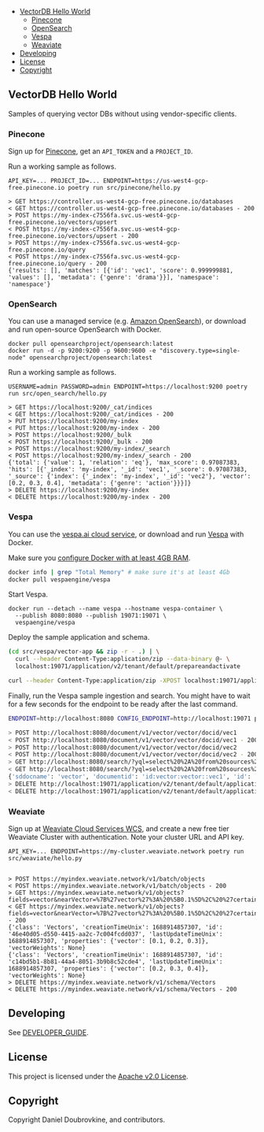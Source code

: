 - [VectorDB Hello World](#vectordb-hello-world)
  - [Pinecone](#pinecone)
  - [OpenSearch](#opensearch)
  - [Vespa](#vespa)
  - [Weaviate](#weaviate)
- [Developing](#developing)
- [License](#license)
- [Copyright](#copyright)

## VectorDB Hello World

Samples of querying vector DBs without using vendor-specific clients.

### Pinecone

Sign up for [Pinecone](https://pinecone.io), get an `API_TOKEN` and a `PROJECT_ID`.

Run a working sample as follows.

```
API_KEY=... PROJECT_ID=... ENDPOINT=https://us-west4-gcp-free.pinecone.io poetry run src/pinecone/hello.py

> GET https://controller.us-west4-gcp-free.pinecone.io/databases
< GET https://controller.us-west4-gcp-free.pinecone.io/databases - 200
> POST https://my-index-c7556fa.svc.us-west4-gcp-free.pinecone.io/vectors/upsert
< POST https://my-index-c7556fa.svc.us-west4-gcp-free.pinecone.io/vectors/upsert - 200
> POST https://my-index-c7556fa.svc.us-west4-gcp-free.pinecone.io/query
< POST https://my-index-c7556fa.svc.us-west4-gcp-free.pinecone.io/query - 200
{'results': [], 'matches': [{'id': 'vec1', 'score': 0.999999881, 'values': [], 'metadata': {'genre': 'drama'}}], 'namespace': 'namespace'}
```

### OpenSearch

You can use a managed service (e.g. [Amazon OpenSearch](https://aws.amazon.com/opensearch-service/)), or download and run open-source OpenSearch with Docker.

```
docker pull opensearchproject/opensearch:latest
docker run -d -p 9200:9200 -p 9600:9600 -e "discovery.type=single-node" opensearchproject/opensearch:latest
```

Run a working sample as follows.

```
USERNAME=admin PASSWORD=admin ENDPOINT=https://localhost:9200 poetry run src/open_search/hello.py

> GET https://localhost:9200/_cat/indices
< GET https://localhost:9200/_cat/indices - 200
> PUT https://localhost:9200/my-index
< PUT https://localhost:9200/my-index - 200
> POST https://localhost:9200/_bulk
< POST https://localhost:9200/_bulk - 200
> POST https://localhost:9200/my-index/_search
< POST https://localhost:9200/my-index/_search - 200
{'total': {'value': 1, 'relation': 'eq'}, 'max_score': 0.97087383, 'hits': [{'_index': 'my-index', '_id': 'vec1', '_score': 0.97087383, '_source': {'index': {'_index': 'my-index', '_id': 'vec2'}, 'vector': [0.2, 0.3, 0.4], 'metadata': {'genre': 'action'}}}]}
> DELETE https://localhost:9200/my-index
< DELETE https://localhost:9200/my-index - 200
```

### Vespa

You can use the [vespa.ai cloud service](https://cloud.vespa.ai/), or download and run [Vespa](https://vespa.ai/) with Docker.

Make sure you [configure Docker with at least 4GB RAM](https://docs.docker.com/desktop/settings/mac/#resources).

```sh
docker info | grep "Total Memory" # make sure it's at least 4Gb
docker pull vespaengine/vespa
```

Start Vespa.

```
docker run --detach --name vespa --hostname vespa-container \
  --publish 8080:8080 --publish 19071:19071 \
  vespaengine/vespa
```

Deploy the sample application and schema.

```sh
(cd src/vespa/vector-app && zip -r - .) | \
  curl --header Content-Type:application/zip --data-binary @- \
  localhost:19071/application/v2/tenant/default/prepareandactivate

curl --header Content-Type:application/zip -XPOST localhost:19071/application/v2/tenant/default/session
```

Finally, run the Vespa sample ingestion and search. You might have to wait for a few seconds for the endpoint to be ready after the last command.

```sh
ENDPOINT=http://localhost:8080 CONFIG_ENDPOINT=http://localhost:19071 poetry run src/vespa/hello.py

> POST http://localhost:8080/document/v1/vector/vector/docid/vec1
< POST http://localhost:8080/document/v1/vector/vector/docid/vec1 - 200
> POST http://localhost:8080/document/v1/vector/vector/docid/vec2
< POST http://localhost:8080/document/v1/vector/vector/docid/vec2 - 200
> GET http://localhost:8080/search/?yql=select%20%2A%20from%20sources%20%2A%20where%20%7BtargetHits%3A%201%7D%20nearestNeighbor%28values%2Cvector_query_embedding%29&ranking.profile=vector_similarity&hits=1&input.query%28vector_query_embedding%29=%5B0.1%2C0.2%2C0.3%5D
< GET http://localhost:8080/search/?yql=select%20%2A%20from%20sources%20%2A%20where%20%7BtargetHits%3A%201%7D%20nearestNeighbor%28values%2Cvector_query_embedding%29&ranking.profile=vector_similarity&hits=1&input.query%28vector_query_embedding%29=%5B0.1%2C0.2%2C0.3%5D - 200
{'sddocname': 'vector', 'documentid': 'id:vector:vector::vec1', 'id': 'vec1', 'values': {'type': 'tensor<float>(x[3])', 'values': [0.10000000149011612, 0.20000000298023224, 0.30000001192092896]}, 'metadata': {'genre': 'drama'}}
> DELETE http://localhost:19071/application/v2/tenant/default/application/default
< DELETE http://localhost:19071/application/v2/tenant/default/application/default - 200
```

### Weaviate

Sign up at [Weaviate Cloud Services WCS](http://console.weaviate.cloud), and create a new free tier Weaviate Cluster with authentication. Note your cluster URL and API key.

```
API_KEY=... ENDPOINT=https://my-cluster.weaviate.network poetry run src/weaviate/hello.py


> POST https://myindex.weaviate.network/v1/batch/objects
< POST https://myindex.weaviate.network/v1/batch/objects - 200
> GET https://myindex.weaviate.network/v1/objects?fields=vector&nearVector=%7B%27vector%27%3A%20%5B0.1%5D%2C%20%27certainty%27%3A%200.9%7D
< GET https://myindex.weaviate.network/v1/objects?fields=vector&nearVector=%7B%27vector%27%3A%20%5B0.1%5D%2C%20%27certainty%27%3A%200.9%7D - 200
{'class': 'Vectors', 'creationTimeUnix': 1688914857307, 'id': '46e40d05-d550-4415-aa2c-7c004fcdd037', 'lastUpdateTimeUnix': 1688914857307, 'properties': {'vector': [0.1, 0.2, 0.3]}, 'vectorWeights': None}
{'class': 'Vectors', 'creationTimeUnix': 1688914857307, 'id': 'c14bd5b1-8b81-44a4-8051-3b9b8c52cde4', 'lastUpdateTimeUnix': 1688914857307, 'properties': {'vector': [0.2, 0.3, 0.4]}, 'vectorWeights': None}
> DELETE https://myindex.weaviate.network/v1/schema/Vectors
< DELETE https://myindex.weaviate.network/v1/schema/Vectors - 200
```

## Developing

See [DEVELOPER_GUIDE](DEVELOPER_GUIDE.md).

## License

This project is licensed under the [Apache v2.0 License](LICENSE.txt).

## Copyright

Copyright Daniel Doubrovkine, and contributors.
